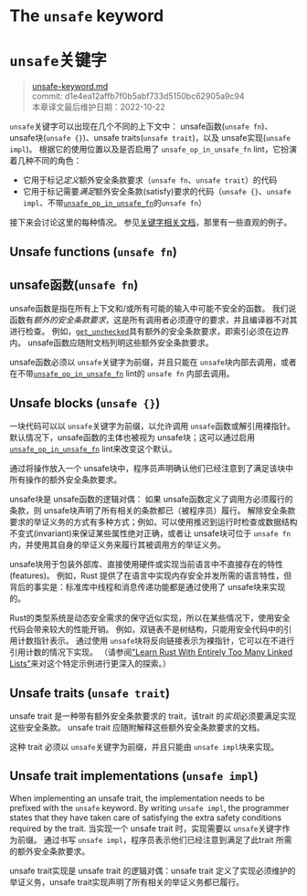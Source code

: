 # The `unsafe` keyword
# `unsafe`关键字

>[unsafe-keyword.md](https://github.com/rust-lang/reference/blob/master/src/unsafe-keyword.md)\
>commit:  d1e4ea12affb7f0b5abf733d5150bc62905a9c94 \
>本章译文最后维护日期：2022-10-22

`unsafe`关键字可以出现在几个不同的上下文中：
unsafe函数(`unsafe fn`)、unsafe块(`unsafe {}`)、unsafe traits(`unsafe trait`)，以及 unsafe实现(`unsafe impl`)。
根据它的使用位置以及是否启用了 `unsafe_op_in_unsafe_fn` lint，它扮演着几种不同的角色：
- 它用于标记*定义*额外安全条款要求（`unsafe fn`、`unsafe trait`）的代码
- 它用于标记需要*满足*额外安全条款(satisfy)要求的代码（`unsafe {}`、`unsafe impl`、不带[`unsafe_op_in_unsafe_fn`]的`unsafe fn`）

接下来会讨论这里的每种情况。
参见[关键字相关文档][keyword]，那里有一些直观的例子。

## Unsafe functions (`unsafe fn`)
## unsafe函数(`unsafe fn`)

unsafe函数是指在所有上下文和/或所有可能的输入中可能不安全的函数。
我们说函数有*额外的安全条款要求*，这是所有调用者必须遵守的要求，并且编译器不对其进行检查。
例如，[`get_unchecked`]具有额外的安全条款要求，即索引必须在边界内。
unsafe函数应随附文档列明这些额外安全条款要求。

unsafe函数必须以 `unsafe`关键字为前缀，并且只能在 `unsafe`块内部去调用，或者在不带[`unsafe_op_in_unsafe_fn`] lint的 `unsafe fn` 内部去调用。

## Unsafe blocks (`unsafe {}`)

一块代码可以以 `unsafe`关键字为前缀，以允许调用 `unsafe`函数或解引用裸指针。
默认情况下，unsafe函数的主体也被视为 unsafe块；这可以通过启用 [`unsafe_op_in_unsafe_fn`] lint来改变这个默认。

通过将操作放入一个 unsafe块中，程序员声明确认他们已经注意到了满足该块中所有操作的额外安全条款要求。

unsafe块是 unsafe函数的逻辑对偶：
如果 unsafe函数定义了调用方必须履行的条款，则 unsafe块声明了所有相关的条款都已（被程序员）履行。
解除安全条款要求的举证义务的方式有多种方式；例如，可以使用推迟到运行时检查或数据结构不变式(invariant)来保证某些属性绝对正确，或者让 unsafe块可位于 `unsafe fn` 内，并使用其自身的举证义务来履行其被调用方的举证义务。

unsafe块用于包装外部库、直接使用硬件或实现当前语言中不直接存在的特性(features)。
例如，Rust 提供了在语言中实现内存安全并发所需的语言特性，但背后的事实是：标准库中线程和消息传递功能都是通过使用了 unsafe块来实现的。

Rust的类型系统是动态安全需求的保守近似实现，所以在某些情况下，使用安全代码会带来较大的性能开销。
例如，双链表不是树结构，只能用安全代码中的引用计数指针表示。
通过使用 `unsafe`块将反向链接表示为裸指针，它可以在不进行引用计数的情况下实现。
（请参阅["Learn Rust With Entirely Too Many Linked Lists"](https://rust-unofficial.github.io/too-many-lists/)来对这个特定示例进行更深入的探索。）

## Unsafe traits (`unsafe trait`)

unsafe trait 是一种带有额外安全条款要求的 trait，该trait 的*实现*必须要满足实现这些安全条款。
unsafe trait 应随附解释这些额外安全条款要求的文档。

这种 trait 必须以 `unsafe`关键字为前缀，并且只能由 `unsafe impl`块来实现。

## Unsafe trait implementations (`unsafe impl`)

When implementing an unsafe trait, the implementation needs to be prefixed with the `unsafe` keyword.
By writing `unsafe impl`, the programmer states that they have taken care of satisfying the extra safety conditions required by the trait.
当实现一个 unsafe trait 时，实现需要以 `unsafe`关键字作为前缀。
通过书写 `unsafe impl`，程序员表示他们已经注意到满足了此trait 所需的额外安全条款要求。

unsafe trait实现是 unsafe trait 的逻辑对偶：unsafe trait 定义了实现必须维护的举证义务，unsafe trait实现声明了所有相关的举证义务都已履行。

[keyword]: https://doc.rust-lang.org/std/keyword.unsafe.html
[`get_unchecked`]: https://doc.rust-lang.org/std/primitive.slice.html#method.get_unchecked
[`unsafe_op_in_unsafe_fn`]: https://doc.rust-lang.org/rustc/lints/listing/allowed-by-default.html#unsafe-op-in-unsafe-fn
